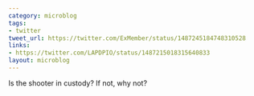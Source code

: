 ```yaml
---
category: microblog
tags:
- twitter
tweet_url: https://twitter.com/ExMember/status/1487245184748310528
links:
- https://twitter.com/LAPDPIO/status/1487215018315640833
layout: microblog
---
```

Is the shooter in custody? If not, why not?
